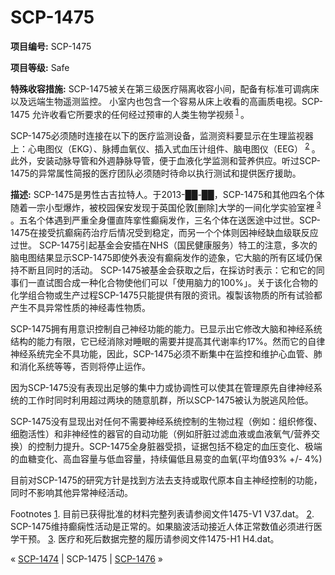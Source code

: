 # SCP-1475
                        


**项目编号:**  SCP-1475

**项目等级:**  Safe

**特殊收容措施:**  SCP-1475被关在第三级医疗隔离收容小间，配备有标准可调病床以及远端生物遥测监控。
小室内也包含一个容易从床上收看的高画质电视。SCP-1475 允许收看它所要求的任何经过预审的人类生物学视频<sup class='footnoteref'>
 <a shape='rect' class='footnoteref' id='footnoteref-1' href='javascript:;' onclick='WIKIDOT.page.utils.scrollToReference(&apos;footnote-1&apos;)'>1</a>
</sup> 。

SCP-1475必须随时连接在以下的医疗监测设备，监测资料要显示在生理监视器上：心电图仪（EKG）、脉搏血氧仪、插入式血压计组件、脑电图仪（EEG）<sup class='footnoteref'>
 <a shape='rect' class='footnoteref' id='footnoteref-2' href='javascript:;' onclick='WIKIDOT.page.utils.scrollToReference(&apos;footnote-2&apos;)'>2</a>
</sup>。 此外，安装动脉导管和外週静脉导管，便于血液化学监测和营养供应。听过SCP-1475的异常属性简报的医疗团队必须随时待命以执行测试和提供医疗援助。

**描述:**  SCP-1475是男性古吉拉特人。于2013-██-██，SCP-1475和其他四名个体随着一宗小型爆炸，被校园保安发现于英国伦敦[删除]大学的一间化学实验室裡<sup class='footnoteref'>
 <a shape='rect' class='footnoteref' id='footnoteref-3' href='javascript:;' onclick='WIKIDOT.page.utils.scrollToReference(&apos;footnote-3&apos;)'>3</a>
</sup> 。五名个体遇到严重全身僵直阵挛性癫痫发作，三名个体在送医途中过世。SCP-1475在接受抗癫痫药治疗后情况受到稳定，而另一个个体则因神经缺血级联反应过世。
SCP-1475引起基金会安插在NHS（国民健康服务）特工的注意，多次的脑电图结果显示SCP-1475即使外表没有癫痫发作的迹象，它大脑的所有区域仍保持不断且同时的活动。 SCP-1475被基金会获取之后，在採访时表示：它和它的同事们一直试图合成一种化合物使他们可以「使用脑力的100%」。关于该化合物的化学组合物或生产过程SCP-1475只能提供有限的资讯。複製该物质的所有试验都产生不具异常性质的神经毒性物质。

SCP-1475拥有用意识控制自己神经功能的能力。已显示出它修改大脑和神经系统结构的能力有限，它已经消除对睡眠的需要并提高其代谢率约17%。然而它的自律神经系统完全不具功能，因此，SCP-1475必须不断集中在监控和维护心血管、肺和消化系统等等，否则将停止运作。

因为SCP-1475没有表现出足够的集中力或协调性可以使其在管理原先自律神经系统的工作时同时利用超过两块的随意肌群，所以SCP-1475被认为脱逃风险低。

SCP-1475没有显现出对任何不需要神经系统控制的生物过程（例如：组织修復、细胞活性）和非神经性的器官的自动功能（例如肝脏过滤血液或血液氧气/营养交换）的控制力提升。SCP-1475全身脏器受损，证据包括不稳定的血压变化、极端的血糖变化、高血容量与低血容量，持续偏低且易变的血氧(平均值93% +/- 4%)

目前对SCP-1475的研究方针是找到方法去支持或取代原本自主神经控制的功能，同时不影响其他异常神经活动。


Footnotes
<a shape='rect' href='javascript:;' onclick='WIKIDOT.page.utils.scrollToReference(&apos;footnoteref-1&apos;)'>1</a>. 目前已获得批准的材料完整列表请参阅文件1475-V1 V37.dat。
<a shape='rect' href='javascript:;' onclick='WIKIDOT.page.utils.scrollToReference(&apos;footnoteref-2&apos;)'>2</a>. SCP-1475维持癫痫性活动是正常的。如果脑波活动接近人体正常数值必须进行医学干预。
<a shape='rect' href='javascript:;' onclick='WIKIDOT.page.utils.scrollToReference(&apos;footnoteref-3&apos;)'>3</a>. 医疗和死后数据完整的履历请参阅文件1475-H1 H4.dat。



« [SCP-1474](/scp-1474) | SCP-1475 | [SCP-1476](/scp-1476) »





                    